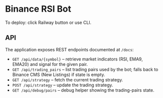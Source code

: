 # Binance RSI Bot

To deploy: click Railway button or use CLI.

## API

The application exposes REST endpoints documented at `/docs`:

- `GET /api/data/{symbol}` – retrieve market indicators (RSI, EMA9, EMA20) and signal for the given pair.
- `GET /api/trading_pairs` – list trading pairs used by the bot; falls back to Binance CMS (New Listings) if state is empty.
- `GET /api/strategy` – fetch the current trading strategy.
- `POST /api/strategy` – update the trading strategy.
- `GET /api/debug/pairs` – debug helper showing the trading-pairs state.

